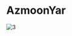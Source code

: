 # AzmoonYar

![3](https://user-images.githubusercontent.com/59427877/119508157-c0a05d80-bd84-11eb-9159-4d2b582b485a.gif)
